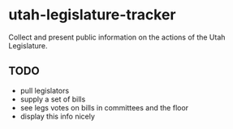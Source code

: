# utah-legislature-tracker

Collect and present public information on the actions of the Utah Legislature.

## TODO

* pull legislators
* supply a set of bills
* see legs votes on bills in committees and the floor
* display this info nicely
